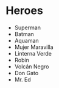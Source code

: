 # Heroes

* Superman
* Batman
* Aquaman
* Mujer Maravilla
* Linterna Verde
* Robin
* Volcán Negro
* Don Gato
* Mr. Ed

